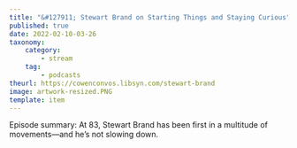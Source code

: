 ```yaml
---
title: "&#127911; Stewart Brand on Starting Things and Staying Curious"
published: true
date: 2022-02-10-03-26
taxonomy:
    category:
        - stream
    tag:
        - podcasts
theurl: https://cowenconvos.libsyn.com/stewart-brand
image: artwork-resized.PNG
template: item
---
```


Episode summary: At 83, Stewart Brand has been first in a multitude of movements&mdash;and he&rsquo;s not slowing down.
